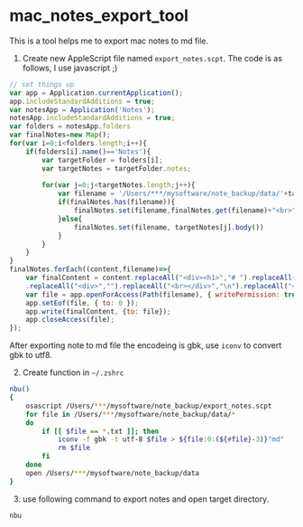 # mac_notes_export_tool
This is a tool helps me to export mac notes to md file.  

1. Create new AppleScript file named `export_notes.scpt`. The code is as follows, I use javascript ;)
```javascript
// set things up 
var app = Application.currentApplication(); 
app.includeStandardAdditions = true; 
var notesApp = Application('Notes'); 
notesApp.includeStandardAdditions = true;
var folders = notesApp.folders
var finalNotes=new Map();
for(var i=0;i<folders.length;i++){
	if(folders[i].name()=='Notes'){
		var targetFolder = folders[i];
		var targetNotes = targetFolder.notes;
		
		for(var j=0;j<targetNotes.length;j++){
			var filename = '/Users/***/mysoftware/note_backup/data/'+targetNotes[j].name().split(' ')[0].replaceAll('-','')+'.txt';
			if(finalNotes.has(filename)){
				finalNotes.set(filename,finalNotes.get(filename)+"<br>"+ targetNotes[j].body());
			}else{
				finalNotes.set(filename, targetNotes[j].body())
			}
		}		
	}
}
finalNotes.forEach((content,filename)=>{
	var finalContent = content.replaceAll("<div><h1>","# ").replaceAll("</h1></div>","\n")
	.replaceAll("<div>","").replaceAll("<br></div>","\n").replaceAll("</div>","\n").replaceAll("<br>","\n")
	var file = app.openForAccess(Path(filename), { writePermission: true });
    app.setEof(file, { to: 0 });
    app.write(finalContent, {to: file});
    app.closeAccess(file);
});
```

After exporting note to md file the encodeing is gbk, use `iconv` to convert gbk to utf8.

2. Create function in `~/.zshrc`
```bash
nbu()
{
    osascript /Users/***/mysoftware/note_backup/export_notes.scpt
    for file in /Users/***/mysoftware/note_backup/data/*
    do
        if [[ $file == *.txt ]]; then
            iconv -f gbk -t utf-8 $file > ${file:0:(${#file}-3)}"md"
            rm $file
        fi
    done
    open /Users/***/mysoftware/note_backup/data
}
```

3. use following command to export notes and open target directory.
```bash
nbu
```
